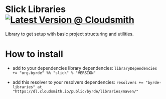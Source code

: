 # Slick Libraries [![Latest Version @ Cloudsmith](https://api-prd.cloudsmith.io/badges/version/byrde/libraries/maven/slick_2.12/latest/x/?render=true)](https://cloudsmith.io/~byrde/repos/libraries/packages/detail/maven/slick_2.12/latest/)

Library to get setup with basic project structuring and utilities.

# How to install

* add to your dependencies library dependencies:
```libraryDependencies += "org.byrde" %% "slick" % "VERSION"```

* add this resolver to your resolvers dependencies:
```resolvers += "byrde-libraries" at "https://dl.cloudsmith.io/public/byrde/libraries/maven/"```
